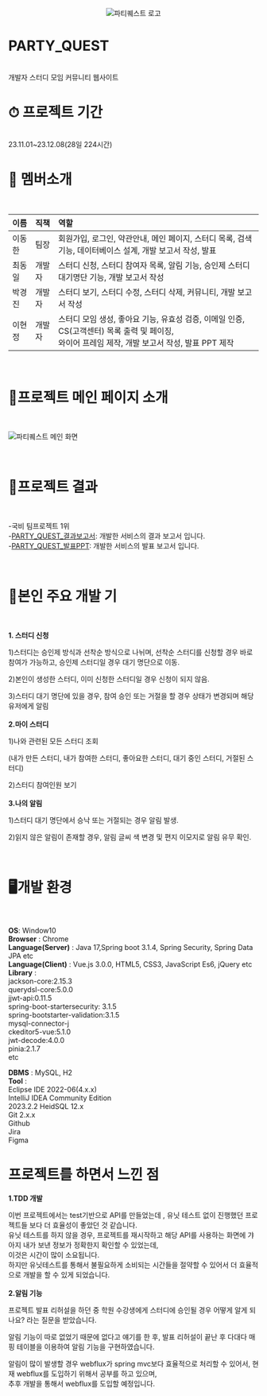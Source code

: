 <div align=center>

  ![파티퀘스트 로고](https://github.com/bllor/Project2023/assets/136154061/40df2242-f521-40b4-b8e5-6a67b0289f22)

</div>

<h1> PARTY_QUEST</h1><br>
개발자 스터디 모임 커뮤니티 웹사이트


<br>
<h1> ⏱ 프로젝트 기간</h1><br>
23.11.01~23.12.08(28일 224시간)

<br>
<h1>👫 멤버소개</h1><br>

|이름|직책|역할|
|:------|:------|:------|
|이동한|팀장|회원가입, 로그인, 약관안내, 메인 페이지, 스터디 목록, 검색 기능, 데이터베이스 설계, 개발 보고서 작성, 발표|
|최동일|개발자|스터디 신청, 스터디 참여자 목록, 알림 기능, 승인제 스터디 대기명단 기능, 개발 보고서 작성|
|박경진|개발자|스터디 보기, 스터디 수정, 스터디 삭제, 커뮤니티, 개발 보고서 작성|
|이현정|개발자|스터디 모임 생성, 좋아요 기능, 유효성 검증, 이메일 인증, CS(고객센터) 목록 출력 및 페이징,<br> 와이어 프레임 제작, 개발 보고서 작성, 발표 PPT 제작|
<br>
<h1>🌟프로젝트 메인 페이지 소개</h1><br>

![파티퀘스트 메인 화면](https://github.com/Phoenix-Argo/partyquest/assets/136154061/92938a4c-f031-4c6f-a77c-8f3ae325dca7)

<br>
<h1> 🎱프로젝트 결과</h1><br>

-국비 팀프로젝트 1위<br>
-[PARTY_QUEST_결과보고서](https://github.com/Phoenix-Argo/partyquest/files/13626327/PARTY_QUEST_.pdf): 개발한 서비스의 결과 보고서 입니다.<br>
-[PARTY_QUEST_발표PPT](https://github.com/Phoenix-Argo/partyquest/files/13626330/party_quest_PPT.pdf): 개발한 서비스의 발표 보고서 입니다.

<br>
<h1> 🌝본인 주요 개발 기</h1><br>

**1. 스터디 신청**<br>

1)스터디는 승인제 방식과 선착순 방식으로 나뉘며, 선착순 스터디를 신청할 경우 바로 참여가 가능하고, 승인제 스터디일 경우 대기 명단으로 이동.<br>

2)본인이 생성한 스터디, 이미 신청한 스터디일 경우 신청이 되지 않음.<br>

3)스터디 대기 명단에 있을 경우, 참여 승인 또는 거절을 할 경우 상태가 변경되며 해당 유저에게 알림<br>
<br>
**2.마이 스터디**<br>

1)나와 관련된 모든 스터디 조회<br>

 (내가 만든 스터디, 내가 참여한 스터디, 좋아요한 스터디, 대기 중인 스터디, 거절된 스터디)<br>

2)스터디 참여인원 보기<br>
<br>
**3.나의 알림**<br>

1)스터디 대기 명단에서 승낙 또는 거절되는 경우 알림 발생.<br>

2)읽지 않은 알림이 존재할 경우, 알림 글씨 색 변경 및 편지 이모지로 알림 유무 확인.<br>

<br>
<h1> 🖥개발 환경</h1><br>

**OS**: Window10<br>
**Browser** : Chrome<br>
**Language(Server)** : Java 17,Spring boot 3.1.4, Spring Security, Spring Data JPA etc<br>
**Language(Client)** : Vue.js 3.0.0, HTML5, CSS3, JavaScript Es6, jQuery etc<br>
**Library** : <br>
jackson-core:2.15.3<br> 
querydsl-core:5.0.0 <br>
jjwt-api:0.11.5<br>
spring-boot-startersecurity: 3.1.5<br>
spring-bootstarter-validation:3.1.5 <br>
mysql-connector-j <br>
ckeditor5-vue:5.1.0<br>
jwt-decode:4.0.0<br>
pinia:2.1.7<br>
etc<br>

**DBMS** : MySQL, H2<br>
**Tool** :<br> Eclipse IDE 2022-06(4.x.x)<br> IntelliJ IDEA Community Edition<br>
2023.2.2 HeidSQL 12.x <br>Git 2.x.x <br>Github<br> Jira<br> Figma

<h1>프로젝트를 하면서 느낀 점</h1>

**1.TDD 개발**

이번 프로젝트에서는 test기반으로 API를 만들었는데 , 유닛 테스트 없이 진행했던 프로젝트들 보다 더 효율성이 좋았던 것 같습니다.<br> 
유닛 테스트를 하지 않을 경우, 프로젝트를 재시작하고 해당 API를 사용하는 화면에 갸아지 내가 보낸 정보가 정확한지 확인할 수 있었는데,<br> 이것은 시간이 많이 소요됩니다.<br>
하지만 유닛테스트를 통해서 불필요하게 소비되는 시간들을 절약할 수 있어서 더 효율적으로 개발을 할 수 있게 되었습니다.</br>
<br>
**2.알림 기능**

프로젝트 발표 리허설을 하던 중 학원 수강생에게 스터디에 승인될 경우 어떻게 알게 되나요? 라는 질문을 받았습니다.<br>

알림 기능이 따로 없었기 때문에 없다고 얘기를 한 후, 발표 리허설이 끝난 후 다대다 매핑 테이블을 이용하여 알림 기능을 구현하였습니다.<br>

알림이 많이 발생할 경우 webflux가 spring mvc보다 효율적으로 처리할 수 있어서, 현재 webflux를 도입하기 위해서 공부를 하고 있으며,<br> 추후 개발을 통해서 webflux를 도입할 예정입니다.


